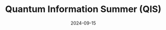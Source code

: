 ---
layout: post
title:  Quantum Information Summer (QIS)
date:   2024-09-15
description: A dive into my summer studying quantum information science at Brookhaven and Oak Ridge national labs.
tags:
categories:
---